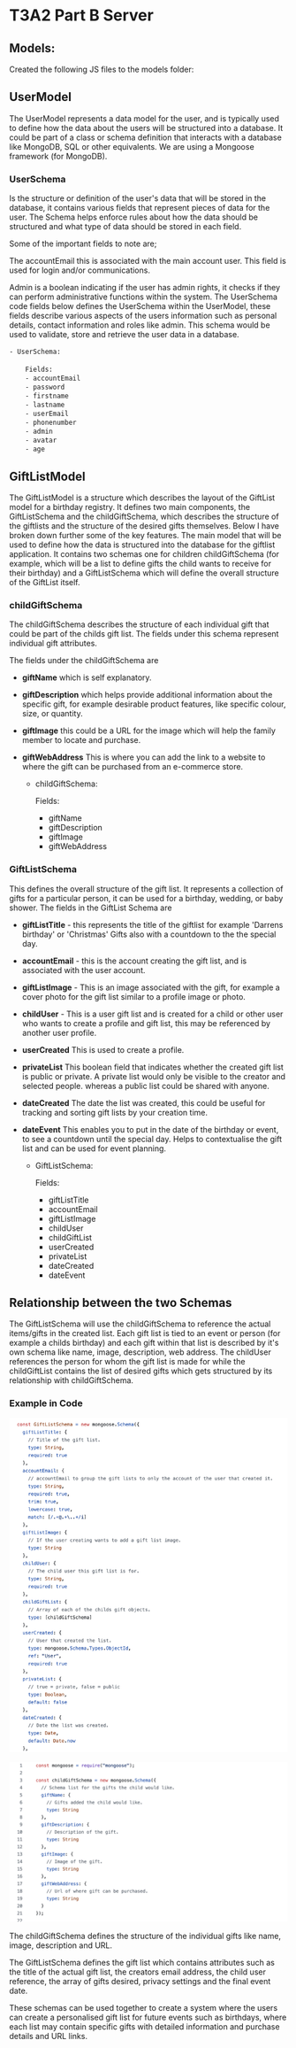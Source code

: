 # T3A2 Part B Server

## Models:
Created the following JS files to the models folder:

## UserModel
The UserModel represents a data model for the user, and is typically used to define how the data about the users will be structured into a database. It could be part of a class or schema definition that interacts with a database like MongoDB, SQL or other equivalents. We are using a Mongoose framework (for MongoDB).

### UserSchema
Is the structure or definition of the user's data that will be stored in the database, it contains various fields that represent pieces of data for the user. The Schema helps enforce rules about how the data should be structured and what type of data should be stored in each field.

Some of the important fields to note are;

The accountEmail this is associated with the main account user. This field is used for login and/or communications.

Admin is a boolean indicating if the user has admin rights, it checks if they can perform administrative functions within the system.
The UserSchema code fields below defines the UserSchema within the UserModel, these fields describe various aspects of the users information such as personal details, contact information and roles like admin. This schema would be used to validate, store and retrieve the user data in a database.

    - UserSchema:

        Fields:
        - accountEmail
        - password
        - firstname
        - lastname
        - userEmail
        - phonenumber
        - admin
        - avatar
        - age

## GiftListModel
The GiftListModel is a structure which describes the layout of the GiftList model for a birthday registry. It defines two main components, the GiftListSchema and the childGiftSchema, which describes the structure of the giftlists and the structure of the desired gifts themselves. Below I have broken down further some of the key features.
The main model that will be used to define how the data is structured into the database for the giftlist application. It contains two schemas one for children childGiftSchema (for example, which will be a list to define gifts the child wants to receive for their birthday) and a GiftListSchema which will define the overall structure of the GiftList itself.

### childGiftSchema
The childGiftSchema describes the structure of each individual gift that could be part of the childs gift list. The fields under this schema represent individual gift attributes. 

The fields under the childGiftSchema are 
- <b>giftName</b> which is self explanatory. 
- <b>giftDescription</b> which helps provide  additional information about the specific gift, for example desirable product features, like specific colour, size, or quantity. 
- <b>giftImage</b> this could be a URL for the image which will help the family member to locate and purchase.
- <b>giftWebAddress</b> This is where you can add the link to a website to where the gift can be purchased from an e-commerce store.


    - childGiftSchema:

        Fields:
        - giftName
        - giftDescription
        - giftImage
        - giftWebAddress


### GiftListSchema
This defines the overall structure of the gift list. It represents a collection of gifts for a particular person, it can be used for a birthday, wedding, or baby shower. The fields in the GiftList Schema are 
- <b>giftListTitle</b> - this represents the title of the giftlist for example 'Darrens birthday' or 'Christmas' Gifts also with a countdown to the the special day.
- <b>accountEmail</b> - this is the account creating the gift list, and is associated with the user account.
- <b>giftListImage</b> - This is an image associated with the gift, for example a cover photo for the gift list similar to a profile image or photo.
- <b>childUser</b> - This is a user gift list and is created for a child or other user who wants to create a profile and gift list, this may be referenced by another user profile.
- <b>userCreated</b> This is used to create a profile.
- <b>privateList</b> This boolean field that indicates whether the created gift list is public or private. A private list would only be visible to the creator and selected people. whereas a public list could be shared with anyone.
- <b>dateCreated</b> The date the list was created, this could be useful for tracking and sorting gift lists by your creation time.
- <b>dateEvent</b> This enables you to put in the date of the birthday or event, to see a countdown until the special day. Helps to contextualise the gift list and can be used for event planning.

    - GiftListSchema:

        Fields:
        - giftListTitle
        - accountEmail
        - giftListImage
        - childUser
        - childGiftList
        - userCreated
        - privateList
        - dateCreated
        - dateEvent

## Relationship between the two Schemas
The GiftListSchema will use the childGiftSchema to reference the actual items/gifts in the created list. Each gift list is tied to an event or person (for example a childs birthday) and each gift within that list is described by it's own schema like name, image, description, web address. The childUser references the person for whom the gift list is made for while the childGiftList contains the list of desired gifts which gets structured by its relationship with childGiftSchema.

### Example in Code 
![GiftListSchema_image](./src/images/GiftListSchema_code.png)

![childGiftList_image](./src/images/childGiftSchema_code.png)

The childGiftSchema defines the structure of the individual gifts like name, image, description and URL.

The GiftListSchema defines the gift list which contains attributes such as the title of the actual gift list, the creators email address, the child user reference, the array of gifts desired, privacy settings and the final event date.

These schemas can be used together to create a system where the users can create a personalised gift list for future events such as birthdays, where each list may contain specific gifts with detailed information and purchase details and URL links.